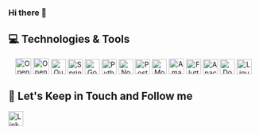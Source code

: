 ### Hi there 👋

## 💻 Technologies & Tools

<p align="center">

<img src="https://img.shields.io/badge/OpenJDK-000000.svg?style=for-the-badge&logo=OpenJDK&logoColor=white" alt="OpenJDK Badge" height="32">
<img src="https://img.shields.io/badge/Kotlin-7F52FF.svg?style=for-the-badge&logo=Kotlin&logoColor=white" alt="OpenJDK Badge" height="32">
<img src="https://img.shields.io/badge/Quarkus-4695EB.svg?style=for-the-badge&logo=Quarkus&logoColor=white" alt="Quarkus Badge" height="30">
<img src="https://img.shields.io/badge/Spring-6DB33F.svg?style=for-the-badge&logo=Spring&logoColor=white" alt="Spring Badge" height="30">
<img src="https://img.shields.io/badge/Go-00ADD8.svg?style=for-the-badge&logo=Go&logoColor=white" alt="Go Badge" height="30">
<img src="https://img.shields.io/badge/Python-3776AB.svg?style=for-the-badge&logo=Python&logoColor=white" alt="Python Badge" height="30">
<img src="https://img.shields.io/badge/Node.js-5FA04E.svg?style=for-the-badge&logo=nodedotjs&logoColor=white" alt="Node Badge" height="30">
<img src="https://img.shields.io/badge/PostgreSQL-4169E1.svg?style=for-the-badge&logo=PostgreSQL&logoColor=white" alt="PostgreSQL Badge" height="30">
<img src="https://img.shields.io/badge/MongoDB-47A248.svg?style=for-the-badge&logo=MongoDB&logoColor=white" alt="MongoDB Badge" height="30">
<img src="https://img.shields.io/badge/Amazon%20Web%20Services-232F3E.svg?style=for-the-badge&logo=Amazon-Web-Services&logoColor=white" alt="Amazon AWS Badge" height="31">
<img src="https://img.shields.io/badge/Flutter-02569B.svg?style=for-the-badge&logo=Flutter&logoColor=white" alt="Flutter Badge" height="30">
<img src="https://img.shields.io/badge/Apache%20Kafka-231F20.svg?style=for-the-badge&logo=Apache-Kafka&logoColor=white" alt="Apache Kafka Badge" height="30">
<img src="https://img.shields.io/badge/Docker-2496ED.svg?style=for-the-badge&logo=Docker&logoColor=white" alt="Docker Badge" height="30">
<img src="https://img.shields.io/badge/Linux-FCC624.svg?style=for-the-badge&logo=Linux&logoColor=black" alt="Linux Badge" height="30">

## 🎯 Let's Keep in Touch and Follow me 

<a href="https://www.linkedin.com/in/andrevalverdebrazil/">
  <img src="https://img.shields.io/badge/LinkedIn-0A66C2?logo=linkedin&logoColor=fff&style=flat" alt="LinkedIn Badge" height="30">
</a>
